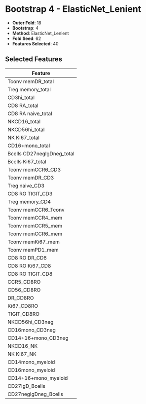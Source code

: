 # Bootstrap 4 - ElasticNet_Lenient

- **Outer Fold**: 18
- **Bootstrap**: 4
- **Method**: ElasticNet_Lenient
- **Fold Seed**: 62
- **Features Selected**: 40

## Selected Features

| Feature |
|---------|
| Tconv memDR_total |
| Treg memory_total |
| CD3hi_total |
| CD8 RA_total |
| CD8 RA naive_total |
| NKCD16_total |
| NKCD56hi_total |
| NK Ki67_total |
| CD16+mono_total |
| Bcells CD27negIgDneg_total |
| Bcells Ki67_total |
| Tconv memCCR6_CD3 |
| Tconv memDR_CD3 |
| Treg naive_CD3 |
| CD8 RO TIGIT_CD3 |
| Treg memory_CD4 |
| Tconv memCCR6_Tconv |
| Tconv memCCR4_mem |
| Tconv memCCR5_mem |
| Tconv memCCR6_mem |
| Tconv memKi67_mem |
| Tconv memPD1_mem |
| CD8 RO DR_CD8 |
| CD8 RO Ki67_CD8 |
| CD8 RO TIGIT_CD8 |
| CCR5_CD8RO |
| CD56_CD8RO |
| DR_CD8RO |
| Ki67_CD8RO |
| TIGIT_CD8RO |
| NKCD56hi_CD3neg |
| CD16mono_CD3neg |
| CD14+16+mono_CD3neg |
| NKCD16_NK |
| NK Ki67_NK |
| CD14mono_myeloid |
| CD16mono_myeloid |
| CD14+16+mono_myeloid |
| CD27IgD_Bcells |
| CD27negIgDneg_Bcells |
